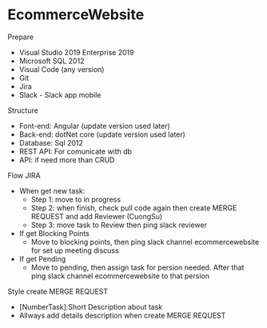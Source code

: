 # EcommerceWebsite
Prepare
- Visual Studio 2019 Enterprise 2019
- Microsoft SQL 2012
- Visual Code (any version)
- Git
- Jira
- Slack - Slack app mobile

Structure
- Font-end: Angular (update version used later)
- Back-end: dotNet core (update version used later)
- Database: Sql 2012
- REST API: For comunicate with db
- API: if need more than CRUD

Flow JIRA
- When get new task:
  - Step 1: move to in progress
  - Step 2: when finish, check pull code again then create MERGE REQUEST and add Reviewer (CuongSu)
  - Step 3: move task to Review then ping slack reviewer
- If get Blocking Points
  - Move to blocking points, then ping slack channel ecommercewebsite for set up meeting discuss
- If get Pending
  - Move to pending, then assign task for persion needed. After that ping slack channel ecommercewebsite to that persion

Style create MERGE REQUEST
- [NumberTask]:Short Description about task
- Allways add details description when create MERGE REQUEST
